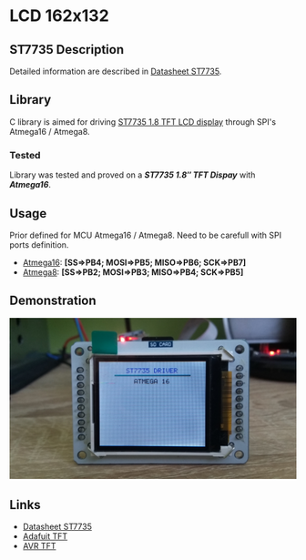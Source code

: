 # LCD 162x132

## ST7735 Description
Detailed information are described in [Datasheet ST7735](http://www.displayfuture.com/Display/datasheet/controller/ST7735.pdf).

## Library
C library is aimed for driving [ST7735 1.8 TFT LCD display](img/st7735.jpg) through SPI's Atmega16 / Atmega8.

### Tested
Library was tested and proved on a **_ST7735 1.8″ TFT Dispay_** with **_Atmega16_**.

## Usage
Prior defined for MCU Atmega16 / Atmega8. Need to be carefull with SPI ports definition.
- [Atmega16](https://www.gme.cz/data/attachments/dsh.958-112.1.pdf): **[SS=>PB4; MOSI=>PB5; MISO=>PB6; SCK=>PB7]**
-  [Atmega8](https://ww1.microchip.com/downloads/en/DeviceDoc/Atmel-2486-8-bit-AVR-microcontroller-ATmega8_L_datasheet.pdf): **[SS=>PB2; MOSI=>PB3; MISO=>PB4; SCK=>PB5]**
  
## Demonstration
<img src="img/st7735.jpg" />

## Links
- [Datasheet ST7735](http://www.displayfuture.com/Display/datasheet/controller/ST7735.pdf)
- [Adafuit TFT](https://github.com/adafruit/Adafruit-ST7735-Library)
- [AVR TFT](http://w8bh.net/avr/AvrTFT.pdf)
